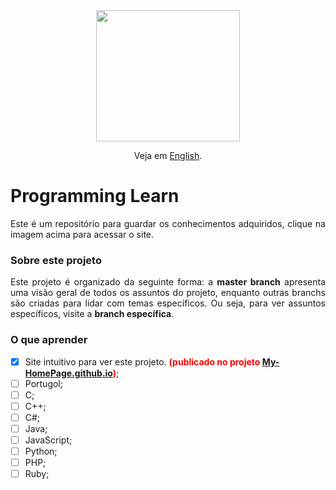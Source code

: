 <div align="center">
  <a href="#" target="_blank"><img src="https://freepngimg.com/download/www/13-2-www-png-images.png" style="max-width: 100%;" width="230" height="210"></a>

  Veja em <a href="https://github.com/KevinyTeixeira/Programming-learn/blob/master/README.md">English</a>.
</div>

# Programming Learn
<p align="justify">Este é um repositório para guardar os conhecimentos adquiridos, clique na imagem acima para acessar o site.</p>

### Sobre este projeto

<p align="justify">Este projeto é organizado da seguinte forma: a <b>master branch</b> apresenta uma visão geral de todos os assuntos do projeto, enquanto outras branchs são criadas para lidar com temas específicos. Ou seja, para ver assuntos específicos, visite a <b>branch específica</b>.</p>

### O que aprender
- [x]	Site intuitivo para ver este projeto. <b style="color:red">(publicado no projeto <a href="https://github.com/KevinyTeixeira/My-HomePage.github.io">My-HomePage.github.io</a>)</b>;
- [ ]	Portugol;
- [ ]	C;
- [ ]	C++;
- [ ]	C#;
- [ ]	Java;
- [ ]	JavaScript;
- [ ]	Python;
- [ ]	PHP;
- [ ]	Ruby;
